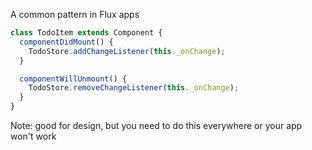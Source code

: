 A common pattern in Flux apps

```javascript
class TodoItem extends Component {
  componentDidMount() {
    TodoStore.addChangeListener(this._onChange);
  }

  componentWillUnmount() {
    TodoStore.removeChangeListener(this._onChange);
  }
}
```

Note: good for design, but you need to do this everywhere or your app won't work